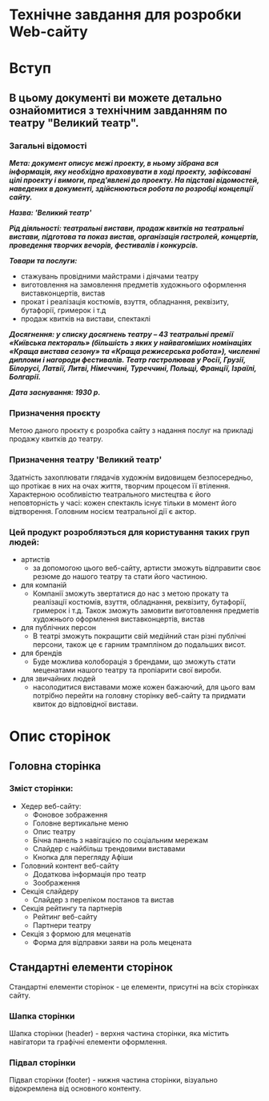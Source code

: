 # Технічне завдання для розробки Web-сайту

# Вступ

## В цьому документі ви можете детально ознайомитися з технічним завданням по театру "Великий театр". 

### Загальні відомості

***Мета: документ описує межі проекту, в ньому зібрана вся інформація, яку необхідно враховувати в ході проекту, зафіксовані цілі проекту і вимоги, пред'явлені до проекту. На підставі відомостей, наведених в документі, здійснюються робота по розробці концепції сайту.***

***Назва: 'Великий театр'***

***Рід діяльності: театральні вистави, продаж квитків на театральні вистави, підготова та показ вистав, організація гастролей, концертів, проведення творчих вечорів, фестивалів і конкурсів.***

***Товари та послуги:***
- стажувань провідними майстрами і діячами театру
- виготовлення на замовлення предметів художнього оформлення виставконцертів, вистав
- прокат і реалізація костюмів, взуття, обладнання, реквізиту, бутафорії, гримерок і т.д 
- продаж квитків на вистави, спектаклі

***Досягнення: у списку досягнень театру – 43 театральні премії «Київська пектораль» (більшість з яких у найвагоміших номінаціях «Краща вистава сезону» та «Краща режисерська робота»), численні дипломи і нагороди фестивалів. Театр гастролював у Росії, Грузії, Білорусі, Латвії, Литві, Німеччині, Туреччині, Польщі, Франції, Ізраїлі, Болгарії.***

***Дата заснування: 1930 р.***


### Призначення проєкту

Метою даного проєкту є розробка сайту з надання послуг на прикладі продажу квитків до театру.

### Призначення театру 'Великий театр'

Здатність захоплювати глядачів художнім видовищем безпосередньо, що протікає в них на очах життя, творчим процесом її втілення. Характерною особливістю театрального мистецтва є його неповторність у часі: кожен спектакль існує тільки в момент його відтворення. Головним носієм театральної дії є актор. 

### Цей продукт розробляэться для користування таких груп людей: 
- артистів
  - за допомогою цього веб-сайту, артисти зможуть відправити своє резюме до нашого театру та стати його частиною.
- для компаній
  - Компанії зможуть звертатися до нас з метою прокату та реалізації костюмів, взуття, обладнання, реквізиту, бутафорії, гримерок і т.д. Також зможуть замовити виготовлення предметів художнього оформлення виставконцертів, вистав
- для публічних персон
  - В театрі зможуть покращити свій медійний стан різні публічні персони, також це є гарним трампліном до подальших висот.
- для брендів
  - Буде можлива колоборація з брендами, що зможуть стати меценатами нашого театру та пропіарити свої вироби.
- для звичайних людей
  - насолодитися виставами може кожен бажаючий, для цього вам потрібно перейти на головну сторінку веб-сайту та придмати квиток до відповідної вистави.


# Опис сторінок
## Головна сторінка
### Зміст сторінки:
 - Хедер веб-сайту:
   - Фоновое зображення
   - Головне вертикальне меню
   - Опис театру
   - Бічна панель з навігацією по соціальним мережам
   - Слайдер с найбільш трендовими виставами
   - Кнопка для перегляду Афіши
 - Головний контент веб-сайту
   - Додаткова інформація про театр
   - Зоображення 
 - Секція слайдеру
   - Слайдер з переліком постанов та вистав
 - Секція рейтингу та партнерів
   - Рейтинг веб-сайту
   - Партнери театру 
 - Секція з формою для меценатів
   - Форма для відправки заяви на роль мецената

## Стандартні елементи сторінок
Стандартні елементи сторінок - це елементи, присутні на всіх сторінках сайту.
### Шапка сторінки
Шапка сторінки (header) - верхня частина сторінки, яка містить навігатори та графічні елементи оформлення.
### Підвал сторінки
Підвал сторінки (footer) - нижня частина сторінки, візуально відокремлена від основного контенту.



